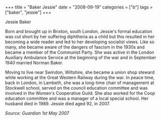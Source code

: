 +++
title = "Baker Jessie"
date = "2008-09-19"
categories = ["b"]
tags = ["baker", "jessie"]
+++

Jessie Baker

Born and brought up in Brixton, south London, Jessie's formal education was cut short by her suffering diphtheria as a child but this resulted in her becoming a wide reader and led to her developing socialist views. Like so many, she became aware of the dangers of fascism in the 1930s and became a member of the Communist Party. She was active in the London Auxiliary Ambulance Service at the beginning of the war and in September 1940 married Norman Baker.

Moving to live near Swindon, Wiltshire, she became a union shop steward while working at the Great Western Railway during the war. In peace time, back in London, in Lambeth, she was a long-time chair of management at Stockwell school, served on the council education committee and was involved in the Women's Cooperative Guild. She also worked for the Coop education committee and was a manager of a local special school. Her husband died in 1989. Jessie died aged 92, in 2007.

_Source: Guardian 1st May 2007_
